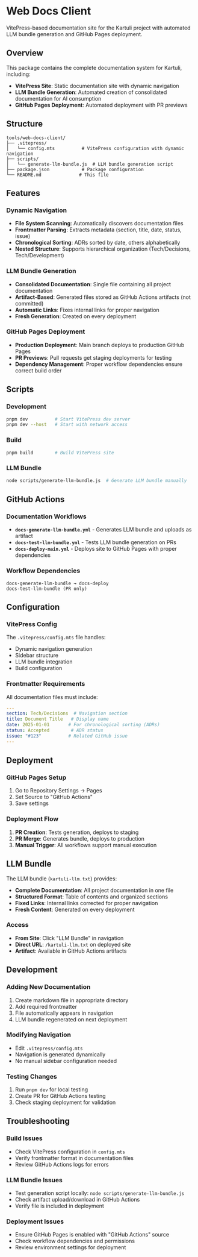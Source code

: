 # Web Docs Client

VitePress-based documentation site for the Kartuli project with automated LLM bundle generation and GitHub Pages deployment.

## Overview

This package contains the complete documentation system for Kartuli, including:

- **VitePress Site**: Static documentation site with dynamic navigation
- **LLM Bundle Generation**: Automated creation of consolidated documentation for AI consumption
- **GitHub Pages Deployment**: Automated deployment with PR previews

## Structure

```
tools/web-docs-client/
├── .vitepress/
│   └── config.mts          # VitePress configuration with dynamic navigation
├── scripts/
│   └── generate-llm-bundle.js  # LLM bundle generation script
├── package.json            # Package configuration
└── README.md              # This file
```

## Features

### Dynamic Navigation
- **File System Scanning**: Automatically discovers documentation files
- **Frontmatter Parsing**: Extracts metadata (section, title, date, status, issue)
- **Chronological Sorting**: ADRs sorted by date, others alphabetically
- **Nested Structure**: Supports hierarchical organization (Tech/Decisions, Tech/Development)

### LLM Bundle Generation
- **Consolidated Documentation**: Single file containing all project documentation
- **Artifact-Based**: Generated files stored as GitHub Actions artifacts (not committed)
- **Automatic Links**: Fixes internal links for proper navigation
- **Fresh Generation**: Created on every deployment

### GitHub Pages Deployment
- **Production Deployment**: Main branch deploys to production GitHub Pages
- **PR Previews**: Pull requests get staging deployments for testing
- **Dependency Management**: Proper workflow dependencies ensure correct build order

## Scripts

### Development
```bash
pnpm dev          # Start VitePress dev server
pnpm dev --host   # Start with network access
```

### Build
```bash
pnpm build        # Build VitePress site
```

### LLM Bundle
```bash
node scripts/generate-llm-bundle.js  # Generate LLM bundle manually
```

## GitHub Actions

### Documentation Workflows
- **`docs-generate-llm-bundle.yml`** - Generates LLM bundle and uploads as artifact
- **`docs-test-llm-bundle.yml`** - Tests LLM bundle generation on PRs
- **`docs-deploy-main.yml`** - Deploys site to GitHub Pages with proper dependencies

### Workflow Dependencies
```
docs-generate-llm-bundle → docs-deploy
docs-test-llm-bundle (PR only)
```

## Configuration

### VitePress Config
The `.vitepress/config.mts` file handles:
- Dynamic navigation generation
- Sidebar structure
- LLM bundle integration
- Build configuration

### Frontmatter Requirements
All documentation files must include:
```yaml
---
section: Tech/Decisions  # Navigation section
title: Document Title   # Display name
date: 2025-01-01       # For chronological sorting (ADRs)
status: Accepted        # ADR status
issue: "#123"          # Related GitHub issue
---
```

## Deployment

### GitHub Pages Setup
1. Go to Repository Settings → Pages
2. Set Source to "GitHub Actions"
3. Save settings

### Deployment Flow
1. **PR Creation**: Tests generation, deploys to staging
2. **PR Merge**: Generates bundle, deploys to production
3. **Manual Trigger**: All workflows support manual execution

## LLM Bundle

The LLM bundle (`kartuli-llm.txt`) provides:
- **Complete Documentation**: All project documentation in one file
- **Structured Format**: Table of contents and organized sections
- **Fixed Links**: Internal links corrected for proper navigation
- **Fresh Content**: Generated on every deployment

### Access
- **From Site**: Click "LLM Bundle" in navigation
- **Direct URL**: `/kartuli-llm.txt` on deployed site
- **Artifact**: Available in GitHub Actions artifacts

## Development

### Adding New Documentation
1. Create markdown file in appropriate directory
2. Add required frontmatter
3. File automatically appears in navigation
4. LLM bundle regenerated on next deployment

### Modifying Navigation
- Edit `.vitepress/config.mts`
- Navigation is generated dynamically
- No manual sidebar configuration needed

### Testing Changes
1. Run `pnpm dev` for local testing
2. Create PR for GitHub Actions testing
3. Check staging deployment for validation

## Troubleshooting

### Build Issues
- Check VitePress configuration in `config.mts`
- Verify frontmatter format in documentation files
- Review GitHub Actions logs for errors

### LLM Bundle Issues
- Test generation script locally: `node scripts/generate-llm-bundle.js`
- Check artifact upload/download in GitHub Actions
- Verify file is included in deployment

### Deployment Issues
- Ensure GitHub Pages is enabled with "GitHub Actions" source
- Check workflow dependencies and permissions
- Review environment settings for deployment
